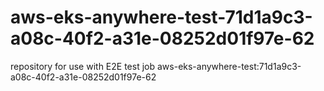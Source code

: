 # aws-eks-anywhere-test-71d1a9c3-a08c-40f2-a31e-08252d01f97e-62
repository for use with E2E test job aws-eks-anywhere-test:71d1a9c3-a08c-40f2-a31e-08252d01f97e-62
